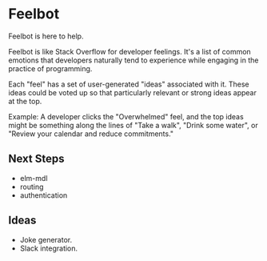 # Feelbot

Feelbot is here to help.

Feelbot is like Stack Overflow for developer feelings. It's a list of
common emotions that developers naturally tend to experience while engaging
in the practice of programming.

Each "feel" has a set of user-generated "ideas" associated with it. These
ideas could be voted up so that particularly relevant or strong ideas
appear at the top.

Example: A developer clicks the "Overwhelmed" feel, and the top ideas might
be something along the lines of "Take a walk", "Drink some water", or
"Review your calendar and reduce commitments."

## Next Steps

- elm-mdl
- routing
- authentication

## Ideas

- Joke generator.
- Slack integration.
